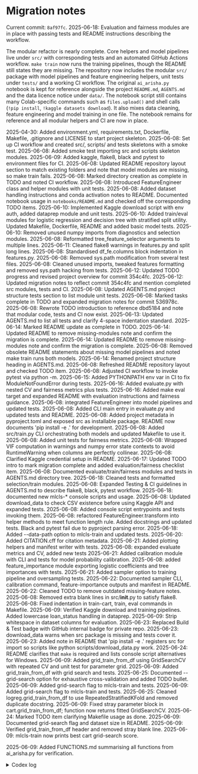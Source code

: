 # Migration notes

Current commit: `8af97fc`.
2025-06-18: Evaluation and fairness modules are in place with passing tests and
README instructions describing the workflow.



The modular refactor is nearly complete. Core helpers and model pipelines live
under `src/` with corresponding tests and an automated GitHub Actions workflow.
`make train` now runs the training pipelines, though the README still states
they are missing.
The repository now includes the modular `src/` package with model pipelines and
feature engineering helpers, unit tests under `tests/` and a working CI
workflow. The original `ai_arisha.py` notebook is kept for reference alongside
the project `README.md`, `AGENTS.md` and the data licence notice under `data/`.
The notebook script still contains many Colab-specific commands such as
`files.upload()` and shell calls (`!pip install`, `!kaggle datasets download`).
It also mixes data cleaning, feature engineering and model training in one file.
The notebook remains for reference and all modular helpers and CI are now in
place.


2025-04-30: Added environment.yml, requirements.txt, Dockerfile, Makefile, .gitignore and LICENSE to start project skeleton.
2025-06-08: Set up CI workflow and created src/, scripts/ and tests skeletons with a smoke test.
2025-06-08: Added smoke test importing src and scripts skeleton modules.
2025-06-09: Added kaggle, flake8, black and pytest to environment files for CI.
2025-06-08: Updated README repository layout section to match existing folders and note that model modules are missing, so make train fails.
2025-06-08: Marked directory creation as complete in TODO and noted CI workflow.
2025-06-08: Introduced FeatureEngineer class and helper modules with unit tests.
2025-06-08: Added dataset handling instructions and conda activation notes to
README. Documented notebook usage in `notebooks/README.md` and checked off the
corresponding TODO items.
2025-06-10: Implemented Kaggle download script with env auth, added dataprep module and unit tests.
2025-06-10: Added train/eval modules for logistic regression and decision tree with stratified split utility. Updated Makefile, Dockerfile, README and added basic model tests.
2025-06-10: Removed unused numpy imports from diagnostics and selection modules.
2025-06-08: Reformatted tree_feature_selector arguments to multiple lines.
2025-06-11: Cleaned flake8 warnings in features.py and split long lines.
2025-06-08: Standardised df_fe.columns block indentation in features.py.
2025-06-08: Removed sys.path modification from several test files.
2025-06-08: Cleaned unused imports, tweaked features formatting and removed sys.path hacking from tests.
2025-06-12: Updated TODO progress and revised project overview for commit 354c4fc.
2025-06-12: Updated migration notes to reflect commit 354c4fc and mention completed src modules, tests and CI.
2025-06-08: Updated AGENTS.md project structure tests section to list module unit tests.
2025-06-08: Marked tasks complete in TODO and expanded migration notes for commit 536978c.
2025-06-08: Rewrote TODO introduction to reference dbd5184 and note that modular code, tests and CI now exist.
2025-06-13: Updated AGENTS.md to list all tests and clarify 4-space indentation standard.
2025-06-14: Marked README update as complete in TODO.
2025-06-14: Updated README to remove missing-modules note and confirm the migration is complete.
2025-06-14: Updated README to remove missing-modules note and confirm the migration is complete.
2025-06-08: Removed obsolete README statements about missing model pipelines and noted make train runs both models.
2025-06-14: Renamed project structure heading in AGENTS.md.
2025-06-08: Refreshed README repository layout and checked TODO item.
2025-06-08: Adjusted CI workflow to invoke pytest via python -m.
2025-06-15: Added PYTHONPATH env var in CI to fix ModuleNotFoundError during tests.
2025-06-16: Added evaluate.py with nested CV and fairness metrics plus tests.
2025-06-16: Added make eval target and expanded README with evaluation instructions and fairness guidance.
2025-06-08: integrated FeatureEngineer into model pipelines and updated tests.
2025-06-08: Added CLI main entry in evaluate.py and updated tests and README.
2025-06-08: Added project metadata in pyproject.toml and exposed src as installable package. README now documents 'pip install -e .' for development.
2025-06-08: Added src/train.py CLI orchestrating both models and updated Makefile to use it.
2025-06-08: Added unit tests for fairness metrics.
2025-06-08: Wrapped VIF computation in warnings and numpy error state contexts to avoid RuntimeWarning when columns are perfectly collinear.
2025-06-08: Clarified Kaggle credential setup in README.
2025-06-17: Updated TODO intro to mark migration complete and added evaluation/fairness checklist item.
2025-06-08: Documented evaluate/train/fairness modules and tests in AGENTS.md directory tree.
2025-06-18: Cleaned tests and formatted selection/train modules.
2025-06-08: Expanded Testing & CI guidelines in AGENTS.md to describe flake8, black, pytest workflow.
2025-06-18: documented new mlcls-* console scripts and usage.
2025-06-08: Updated download_data to check CSV existence before using Kaggle API and expanded tests.
2025-06-08: Added console script entrypoints and tests invoking them.
2025-06-08: refactored FeatureEngineer.transform into helper methods to meet function length rule. Added docstrings and updated tests. Black and pytest fail due to pyproject parsing error.
2025-06-18: Added --data-path option to mlcls-train and updated tests.
2025-06-20: Added CITATION.cff for citation metadata.
2025-06-21: Added plotting helpers and manifest writer with tests.
2025-06-08: expanded evaluate metrics and CV, added new tests
2025-06-21: Added calibration module with CLI and tests for model probability calibration.
2025-06-08: added feature_importance module exporting logistic coefficients and tree importances with tests.
2025-06-21: Added sampler option to training pipeline and oversampling tests.
2025-06-22: Documented sampler CLI, calibration command, feature-importance outputs and manifest in README.
2025-06-22: Cleaned TODO to remove outdated missing-feature notes.
2025-06-08: Removed extra blank lines in src/__init__.py to satisfy flake8.
2025-06-08: Fixed indentation in train-cart, train, eval commands in Makefile.
2025-06-09: Verified Kaggle download and training pipelines. Added lowercase loan_status handling in dataprep.
2025-06-09: Strip whitespace in dataset columns for evaluation.
2025-06-23: Replaced Build & Test badge with GitHub internal badge for private repo.
2025-06-23: download_data warns when src package is missing and tests cover it.
2025-06-23: Added note in README that 'pip install -e .' registers src for import so scripts like python scripts/download_data.py work.
2025-06-24: README clarifies that `make` is required and lists console script alternatives for Windows.
2025-06-09: Added grid_train_from_df using GridSearchCV with repeated CV and unit test for parameter grid.
2025-06-09: Added grid_train_from_df with grid search and tests.
2025-06-25: Documented --grid-search option for exhaustive cross-validation and added TODO bullet.
2025-06-09: Added grid-search flag to mlcls-train and tests.
2025-06-09: Added grid-search flag to mlcls-train and tests.
2025-06-25: Cleaned logreg.grid_train_from_df to use RepeatedStratifiedKFold and removed duplicate docstring.
2025-06-09: Fixed stray parameter block in cart.grid_train_from_df; function now returns fitted GridSearchCV.
2025-06-24: Marked TODO item clarifying Makefile usage as done.
2025-06-09: Documented grid-search flag and dataset size in README.
2025-06-09: Verified grid_train_from_df header and removed stray blank line.
2025-06-09: mlcls-train now prints best cart grid-search score.

2025-06-09: Added FUNCTIONS.md summarising all functions from ai_arisha.py for verification.

<details><summary>Codex log</summary>

```
        1  ls
        2  cd ML_classification
        3  ls
        4  cat AGENTS.md
        5  cat TODO.md
        6  cat NOTES.md
        7  cat pyproject.toml
        8  ls
        9  wc -l ai_arisha.py
       10  grep -n "^def" -n ai_arisha.py | head
       11  grep -n "^def" -n ai_arisha.py | tail
       12  grep -n "def " ai_arisha.py | head -n 20
       13  grep -n "def " ai_arisha.py | sed -n '21,40p'
       14  grep -n "def " ai_arisha.py | sed -n '41,80p'
       15  grep -n "def " ai_arisha.py | sed -n '81,120p'
       16  grep -n "def " ai_arisha.py | wc -l
       17  grep -n "def " ai_arisha.py > /tmp/defs.txt
       18  cat /tmp/defs.txt
       19  grep -n "def " ai_arisha.py | sed -n '50,90p'
       20  sed -n '120,170p' ai_arisha.py
       21  sed -n '140,150p' ai_arisha.py
       22  find . -name AGENTS.md -print
       23  head README.md
       24  grep -n "FUNCTIONS.md" -r .
       25  tail -n 20 NOTES.md
       26  tail -n 20 TODO.md
       27  cat .github/workflows/ci.yml
       28  ls .github/workflows
       29  flake8 && echo OK
       30  pip install flake8 black pytest pandas numpy scikit-learn matplotlib seaborn imbalanced-learn scipy statsmodels joblib kaggle
       31  flake8 && echo OK
       32  black --check . && echo OK
       33  pytest -q && echo OK
       34  sed -n '140,155p' ai_arisha.py
       35  sed -n '372,406p' ai_arisha.py
       36  sed -n '404,450p' ai_arisha.py
       37  grep -n "def _dedup" -n ai_arisha.py
       38  sed -n '712,750p' ai_arisha.py
       39  grep -n "_is_binary_numeric" -n ai_arisha.py
       40  sed -n '760,770p' ai_arisha.py
       41  grep -n "safe_transform" -n ai_arisha.py
       42  sed -n '852,892p' ai_arisha.py
       43  sed -n '892,910p' ai_arisha.py
       44  sed -n '1000,1032p' ai_arisha.py
       45  grep -n "_random_split" -n ai_arisha.py
       46  sed -n '1176,1196p' ai_arisha.py
       47  grep -n "set_seeds" -n ai_arisha.py
       48  sed -n '1330,1345p' ai_arisha.py
       49  sed -n '1384,1436p' ai_arisha.py
       50  sed -n '1432,1490p' ai_arisha.py
       51  grep -n "_is_binary(" -n ai_arisha.py
       52  sed -n '1528,1615p' ai_arisha.py
       53  sed -n '1612,1660p' ai_arisha.py
       54  sed -n '1660,1680p' ai_arisha.py
       55  sed -n '1680,1705p' ai_arisha.py
       56  grep -n "_conf(" -n ai_arisha.py
       57  sed -n '1896,1925p' ai_arisha.py
       58  sed -n '1925,1947p' ai_arisha.py
       59  sed -n '1947,1985p' ai_arisha.py
       60  grep -n "build_outer_iter" -n ai_arisha.py
       61  sed -n '2000,2060p' ai_arisha.py
       62  sed -n '2060,2090p' ai_arisha.py
       63  grep -n "shasum" -n ai_arisha.py
       64  sed -n '2090,2168p' ai_arisha.py
       65  sed -n '2168,2195p' ai_arisha.py
       66  sed -n '2196,2260p' ai_arisha.py
       67  sed -n '2260,2330p' ai_arisha.py
       68  grep -n "_sha(fp):" -n ai_arisha.py
       69  sed -n '2570,2592p' ai_arisha.py
       70  sed -n '2592,2618p' ai_arisha.py
       71  sed -n '2720,2740p' ai_arisha.py
       72  sed -n '2740,2760p' ai_arisha.py
       73  grep -n "four_fifths" -n ai_arisha.py
       74  sed -n '3360,3395p' ai_arisha.py
       75  sed -n '3395,3425p' ai_arisha.py
       76  sed -n '3425,3450p' ai_arisha.py
       77  grep -n "eval_at" -n ai_arisha.py
       78  sed -n '3108,3140p' ai_arisha.py
       79  sed -n '3140,3210p' ai_arisha.py
       80  grep -n "eval_metrics(" -n ai_arisha.py
       81  sed -n '3248,3280p' ai_arisha.py
       82  grep -n "plot_or_load" -n ai_arisha.py
       83  sed -n '3328,3336p' ai_arisha.py
       84  sed -n '3336,3368p' ai_arisha.py
       85  grep -n "def main" -n ai_arisha.py
       86  sed -n '3528,3590p' ai_arisha.py
       87  sed -n '3590,3660p' ai_arisha.py
       88  sed -n '3660,3700p' ai_arisha.py
       89  sed -n '3700,3744p' ai_arisha.py
       90  sed -n '3744,3778p' ai_arisha.py
       91  sed -n '3778,3814p' ai_arisha.py
       92  sed -n '3814,3844p' ai_arisha.py
       93  cat /tmp/defs.txt
       94  cat > FUNCTIONS.md <<'EOF'
    # Functions in ai_arisha.py
    
    This list captures every function defined in the legacy Colab script. Use it when verifying that the modular `src/` package implements equivalent behaviour.
    
    - `_zeros()` – return Series of zeros aligned to `df_fe` index.
    - `_fmt_p(p, thr=1e-6)` – format p-value; shows `<thr` for tiny values.
    - `_annotate(ax)` – annotate matplotlib bars with integer heights.
    - `_need_exact(exp)` – decide whether chi² test needs Monte Carlo.
    - `_cramers_v(chi2, tbl)` – Cramer’s V effect size for contingency tables.
    - `_cochran_armitage(ct)` – Cochran–Armitage trend test for 2×k tables.
    - `_safe_chi2(ct, need_mc, rng)` – chi² test with Monte Carlo and 0.5 adjustment fallback.
    - `_dedup(old, new)` – merge pairs and drop duplicates regardless of order.
    - `_is_binary_numeric(series)` – check if numeric column only contains 0/1.
    - `safe_transform(preprocessor, X_new, copy=True)` – apply fitted ColumnTransformer dropping unseen columns.
    - `_vif_prune(cols, cap)` – iteratively drop columns with highest VIF until below cap.
    - `_random_split(test_frac)` – stratified random train/test split.
    - `_time_split(test_frac)` – time-based train/test split using `DATE_COL`.
    - `set_seeds(s=SEED)` – seed Python, NumPy and PYTHONHASHSEED.
    - `lr_steps(samp)` – pipeline steps order for logistic regression.
    - `tree_steps(samp)` – pipeline steps order for decision tree.
    - `run_gs(name, steps, estimator, grid)` – run GridSearchCV and report best ROC-AUC.
    - `show_metrics(lbl, y_true, y_prob, y_hat)` – print test-set metrics summary.
    - `_is_binary(series)` – helper to filter out pure binary numeric features.
    - `_num_block(cols, scaler)` – return (pipeline, columns) for numeric scaler block.
    - `make_preprocessor(include_cont)` – build ColumnTransformer for LR or tree.
    - `_prefix(label)` – extract prefix from feature name.
    - `_scaled_matrix(prep)` – transform full dataset and return matrix with feature names.
    - `_check_mu_sigma(mat, idx, tol_mu=1e-3, tol_sd=1e-2)` – verify scaled columns have mean≈0 and sd≈1.
    - `validate_prep(prep, name, check_scale=True)` – run NaN/scale checks on transformer.
    - `_conf(label, yhat)` – print confusion matrix and metrics for threshold.
    - `_group_metrics(col)` – compute group-wise TPR for fairness audit.
    - `build_outer_iter(y)` – return outer CV splits or bootstrap when minority<10.
    - `nested_cv(pipe, grid, label)` – run nested cross-validation and report scores.
    - `folds_df(res, mdl)` – helper to turn CV results into a tidy DataFrame.
    - `youden_thr(est, X, y)` – compute optimal Youden J threshold from ROC curve.
    - `four_fifths(est, X, y, col, thr)` – inner function used to compute 4/5ths ratio.
    - `shasum(fp)` – short SHA-256 digest of file bytes.
    - `sha256(path)` – full SHA-256 digest of file bytes.
    - `save_folds(tag, cv)` – save fold indices produced by CV iterator.
    - `run_grid(cv, tag)` – grid-search helper used during LR tuning.
    - `_sha(fp)` – short SHA-256 digest; defined in multiple cells.
    - `sha(fp)` – same as above but using pathlib.Path.
    - `eval_at(th)` – compute test metrics at given probability threshold.
    - `eval_metrics(y_true, y_prob, y_pred, suffix)` – return dict of performance metrics.
    - `plot_or_load(fname, plot_fn)` – reuse saved plot if available else generate.
    - `main()` – collect various artifacts into `report_artifacts/`.
      - `find_path(name)` – search artifact directories for file.
      - `read_latest_glob(pattern, dirs=(ART, PLOTS, ROOT))` – return most recent match.
      - `write_section(f, title, reader_fn)` – helper for report table sections.
      - `flatten_cv(path)` – collapse multi-index CV CSV to two-row table.
      - `flatten_metrics(md)` – flatten nested metric JSON.
      - `dump_dataset_overview(ff)` – write dataset overview text.
      - `dump_lr_params(ff)` – report best logistic regression parameters.
      - `dump_cart_params(ff)` – report best CART parameters.
      - `dump_feature_counts(ff)` – report engineered feature counts from registry.
      - `dump_corr_top10(ff)` – show top absolute correlations.
      - `dump_dropped_twins(ff)` – list numeric twins removed due to high correlation.
      - `dump_skew_profile(ff)` – summarize skewness profile of numeric features.
      - `dump_cart_overfit(ff)` – compare CART CV vs test ROC AUC.
    EOF
    
       95  cat FUNCTIONS.md
       96  sed -n '1,5p' FUNCTIONS.md
       97  echo >> TODO.md
       98  tail -n 5 TODO.md
       99  printf "- [ ] Verify that each function from ai_arisha.py is represented or intentionally omitted in the src modules (see FUNCTIONS.md).\n" >> TODO.md
      100  printf '%s
    ' '- [ ] Verify that each function from ai_arisha.py is represented or intentionally omitted in the src modules (see FUNCTIONS.md).' >> TODO.md
      101  tail -n 8 TODO.md
      102  date
      103  printf '\n2025-06-09: Added FUNCTIONS.md summarising all functions from ai_arisha.py for verification.\n' >> NOTES.md
      104  tail -n 1 NOTES.md
      105  grep -n "Codex" -n NOTES.md
      106  head -n 5 NOTES.md
      107  sed -n '1,40p' NOTES.md
      108  history | tail -n 20
      109  history | head -n 1
      110  history
      111  tail -n 2 NOTES.md
      112  truncate -s -1 NOTES.md
      113  tail -n 2 NOTES.md
      114  sed -i '$d' NOTES.md
      115  tail -n 1 NOTES.md
      116  printf '2025-06-09: Added FUNCTIONS.md summarising all functions from ai_arisha.py for verification.\n<details><summary>Codex log</summary>\n\n```
    ' >> NOTES.md
      117  history | sed 's/^/    /' >> NOTES.md
      118  printf '\n```\n</details>\n' >> NOTES.md
      119  tail -n 15 NOTES.md
      120  grep -n "Codex log" -n NOTES.md
      121  sed -n '100,115p' NOTES.md
      122  sed -n '115,150p' NOTES.md
      123  sed -n '150,185p' NOTES.md
      124  sed -n '185,220p' NOTES.md
      125  sed -n '220,255p' NOTES.md
      126  sed -n '255,290p' NOTES.md
      127  tail -n 5 NOTES.md
      128  tail -n 10 NOTES.md
      129  nl -ba NOTES.md | sed -n '100,130p'
      130  nl -ba NOTES.md | sed -n '130,170p'
      131  nl -ba NOTES.md | sed -n '170,210p'
      132  nl -ba NOTES.md | sed -n '210,250p'
      133  nl -ba NOTES.md | sed -n '250,290p'
      134  tail -n 5 NOTES.md
      135  grep -n "Added FUNCTIONS.md" -n NOTES.md
      136  nl -ba NOTES.md | sed -n '100,110p'
      137  grep -n '</details>' -n NOTES.md
      138  sed -n '102,289p' NOTES.md | head
      139  sed -n '289,$p' NOTES.md
      140  sed -n '100,130p' NOTES.md
      141  wc -l NOTES.md
      142  head -n 102 NOTES.md > /tmp/NOTES_prefix
      143  tail -n +289 NOTES.md > /tmp/NOTES_suffix
      144  cat /tmp/NOTES_prefix /tmp/NOTES_suffix > NOTES.md
      145  tail -n 5 NOTES.md
      146  printf '\n<details><summary>Codex log</summary>\n\n```\n' >> NOTES.md
      147  history | sed 's/^/    /' >> NOTES.md

```
</details>
